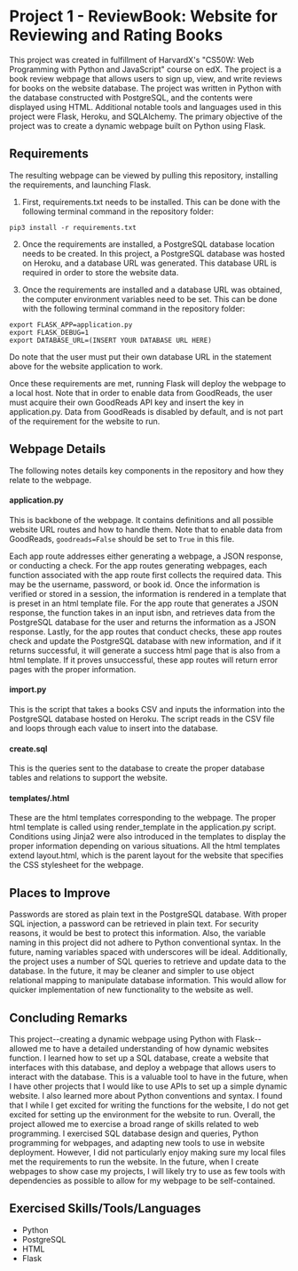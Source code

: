 # Project 1 - ReviewBook: Website for Reviewing and Rating Books

This project was created in fulfillment of HarvardX's "CS50W: Web Programming with Python and JavaScript" course on edX.  The project is a book review webpage that allows users to sign up, view, and write reviews for books on the website database.  The project was written in Python with the database constructed with PostgreSQL, and the contents were displayed using HTML.  Additional notable tools and languages used in this project were Flask, Heroku, and SQLAlchemy.  The primary objective of the project was to create a dynamic webpage built on Python using Flask.

## Requirements

The resulting webpage can be viewed by pulling this repository, installing the requirements, and launching Flask.  

1.  First, requirements.txt needs to be installed.  This can be done with the following terminal command in the repository folder:
```
pip3 install -r requirements.txt
```
2.  Once the requirements are installed, a PostgreSQL database location needs to be created.  In this project, a PostgreSQL database was hosted on Heroku, and a database URL was generated.  This database URL is required in order to store the website data.

3.  Once the requirements are installed and a database URL was obtained, the computer environment variables need to be set.  This can be done with the following terminal command in the repository folder:
```
export FLASK_APP=application.py
export FLASK_DEBUG=1
export DATABASE_URL=(INSERT YOUR DATABASE URL HERE)
```
Do note that the user must put their own database URL in the statement above for the website application to work.

Once these requirements are met, running Flask will deploy the webpage to a local host.  Note that in order to enable data from GoodReads, the user must acquire their own GoodReads API key and insert the key in application.py.  Data from GoodReads is disabled by default, and is not part of the requirement for the website to run.

## Webpage Details

The following notes details key components in the repository and how they relate to the webpage.

#### application.py

This is backbone of the webpage.  It contains definitions and all possible website URL routes and how to handle them.  Note that to enable data from GoodReads, `goodreads=False` should be set to `True` in this file.

Each app route addresses either generating a webpage, a JSON response, or conducting a check.  For the app routes generating webpages, each function associated with the app route first collects the required data.  This may be the username, password, or book id. Once the information is verified or stored in a session, the information is rendered in a template that is preset in an html template file.  For the app route that generates a JSON response, the function takes in an input isbn, and retrieves data from the PostgreSQL database for the user and returns the information as a JSON response.  Lastly, for the app routes that conduct checks, these app routes check and update the PostgreSQL database with new information, and if it returns successful, it will generate a success html page that is also from a html template.  If it proves unsuccessful, these app routes will return error pages with the proper information.

#### import.py

This is the script that takes a books CSV and inputs the information into the PostgreSQL database hosted on Heroku.  The script reads in the CSV file and loops through each value to insert into the database.

#### create.sql

This is the queries sent to the database to create the proper database tables and relations to support the website.

#### templates/.html

These are the html templates corresponding to the webpage.  The proper html template is called using render_template in the application.py script.  Conditions using Jinja2 were also introduced in the templates to display the proper information depending on various situations.  All the html templates extend layout.html, which is the parent layout for the website that specifies the CSS stylesheet for the webpage.

## Places to Improve

Passwords are stored as plain text in the PostgreSQL database.  With proper SQL injection, a password can be retrieved in plain text.  For security reasons, it would be best to protect this information.  Also, the variable naming in this project did not adhere to Python conventional syntax.  In the future, naming variables spaced with underscores will be ideal.  Additionally, the project uses a number of SQL queries to retrieve and update data to the database.  In the future, it may be cleaner and simpler to use object relational mapping to manipulate database information.  This would allow for quicker implementation of new functionality to the website as well.

## Concluding Remarks

This project--creating a dynamic webpage using Python with Flask--allowed me to have a detailed understanding of how dynamic websites function.  I learned how to set up a SQL database, create a website that interfaces with this database, and deploy a webpage that allows users to interact with the database.  This is a valuable tool to have in the future, when I have other projects that I would like to use APIs to set up a simple dynamic website.  I also learned more about Python conventions and syntax.  I found that I while I get excited for writing the functions for the website, I do not get excited for setting up the environment for the website to run.  Overall, the project allowed me to exercise a broad range of skills related to web programming.  I exercised SQL database design and queries, Python programming for webpages, and adapting new tools to use in website deployment.  However, I did not particularly enjoy making sure my local files met the requirements to run the website.  In the future, when I create webpages to show case my projects, I will likely try to use as few tools with dependencies as possible to allow for my webpage to be self-contained.  

## Exercised Skills/Tools/Languages
- Python
- PostgreSQL
- HTML
- Flask

